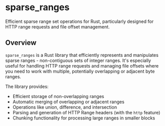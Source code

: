 # sparse_ranges

Efficient sparse range set operations for Rust, particularly designed for HTTP range requests and file offset management.

## Overview

`sparse_ranges` is a Rust library that efficiently represents and manipulates sparse ranges - non-contiguous sets of integer ranges. It's especially useful for handling HTTP range requests and managing file offsets where you need to work with multiple, potentially overlapping or adjacent byte ranges.

The library provides:
- Efficient storage of non-overlapping ranges
- Automatic merging of overlapping or adjacent ranges
- Operations like union, difference, and intersection
- Parsing and generation of HTTP Range headers (with the `http` feature)
- Chunking functionality for processing large ranges in smaller blocks